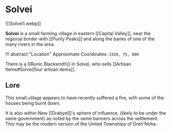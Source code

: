 # Solvei

![[Solvei1.webp]]

**Solvei** is a small farming village in eastern [[Capital Valley]], near the regional border with [[Purity Peaks]] and along the banks of one of the many rivers in the area.

!!! abstract "Location"
	Approximate Coordinates: `1559, 75, 800`

There is a [[Runic Blacksmith]] in Solvei, who sells [[Artisan Items#Solvei|four artisan items]].

## Lore

This small village appears to have recently suffered a fire, with some of the houses being burnt down.

It is also within New [[Drabyel]]'s sphere of influence, (likely to be under the same government) as noted by the same banners across the settlement. This may be the modern version of the United Townships of Dreh'Noha.
